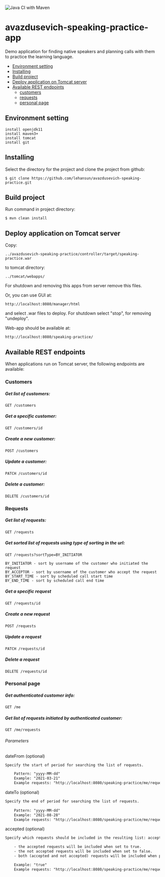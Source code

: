 ![Java CI with Maven](https://github.com/lehansun/avazdusevich-speaking-practice/actions/workflows/maven.yml/badge.svg)

# avazdusevich-speaking-practice-app

Demo application for finding native speakers and planning calls with them
to practice the learning language.
+ [Environment setting](#Environment-setting)
+ [Installing](#Installing)
+ [Build project](#Build-project)
+ [Deploy application on Tomcat server](#Deploy-application-on-Tomcat-server)
+ [Available REST endpoints](#Available-REST-endpoints)
  + [customers](#Customers)
  + [requests](#Requests)
  + [personal page](#Personal-page)
## Environment setting
```
install openjdk11
install maven3+
install tomcat
install git
```

## Installing
Select the directory for the project and clone the project from github:
```
$ git clone https://github.com/lehansun/avazdusevich-speaking-practice.git
```

## Build project
Run command in project directory:
```
$ mvn clean install
```

## Deploy application on Tomcat server
Copy:
```
../avazdusevich-speaking-practice/controller/target/speaking-practice.war
```
to tomcat directory:
```
../tomcat/webapps/
```
For shutdown and removing this apps from server remove this files.

Or, you can use GUI at:
```
http://localhost:8080/manager/html
```
and select .war files to deploy.
For shutdown select "stop", for removing "undeploy".

Web-app should be available at:
```
http://localhost:8080/speaking-practice/
```

## Available REST endpoints
When applications run on Tomcat server, the following endpoints are available:

### Customers

##### Get list of customers:
```
GET /customers
```
##### Get a specific customer:
```
GET /customers/id
```

##### Create a new customer:
```
POST /customers
```

##### Update a customer:
```
PATCH /customers/id
```

##### Delete a customer:
```
DELETE /customers/id
```
### Requests

##### Get list of requests:
```
GET /requests
```
##### Get sorted list of requests using type of sorting in the url:
```
GET /requests?sortType=BY_INITIATOR
```
    BY_INITIATOR - sort by username of the customer who initiated the request 
    BY_ACCEPTOR - sort by username of the customer who accept the request 
    BY_START_TIME - sort by scheduled call start time
    BY_END_TIME - sort by scheduled call end time

##### Get a specific request
```
GET /requests/id
```
##### Create a new request
```
POST /requests
```
##### Update a request
```
PATCH /requests/id
```
##### Delete a request
```
DELETE /requests/id
```

### Personal page

##### Get authenticated customer info:
```
GET /me 
```

##### Get list of requests initiated by authenticated customer:
```
GET /me/requests 
```
###### Parameters
dateFrom (optional)
```dtd
Specify the start of period for searching the list of requests.

    Pattern: "yyyy-MM-dd"
    Example: "2021-03-21"
    Example requests: "http://localhost:8080/speaking-practice/me/requests?dateFrom=2021-08-01"
```
dateTo (optional)
```dtd
Specify the end of period for searching the list of requests.
        
    Pattern: "yyyy-MM-dd"
    Example: "2021-08-28"
    Example requests: "http://localhost:8080/speaking-practice/me/requests?dateFrom=2021-08-01&dateTo=2021-08-13"
```
accepted (optional)
```dtd
Specify which requests should be included in the resulting list: accepted, not accepted or both.

    - the accepted requests will be included when set to true.
    - the not accepted requests will be included when set to false.
    - both (accepted and not accepted) requests will be included when parameter not specified.

    Example: "true"
    Example requests: "http://localhost:8080/speaking-practice/me/requests?accepted=false"
```
